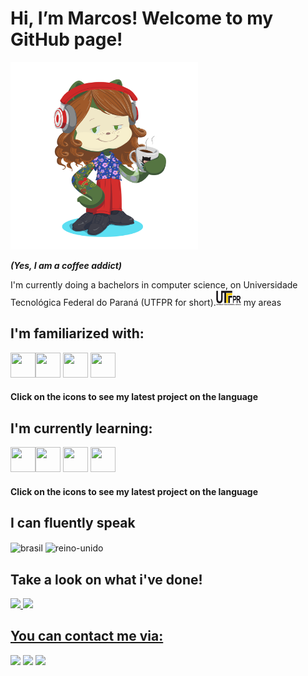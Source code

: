 # Hi, I’m Marcos! Welcome to my GitHub page!
<img src="octocat.png" width="300" height="300" />

***(Yes, I am a coffee addict)***

I'm currently doing a bachelors in computer science, on Universidade Tecnológica Federal do Paraná (UTFPR for short).<img src="logo.png" width="40" height="25" />
my areas

## I'm familiarized with:
[<img src="https://cdn.jsdelivr.net/gh/devicons/devicon/icons/c/c-original.svg" width="40" height="40" />](https://github.com/Mazner/C-language-adventures)[<img src="https://cdn.jsdelivr.net/gh/devicons/devicon/icons/mysql/mysql-plain.svg" width="40" height="40" />](https://github.com/Mazner/Banco-de-dados-projeto-)
[<img src="https://cdn.jsdelivr.net/gh/devicons/devicon/icons/html5/html5-original-wordmark.svg" width="40" height="40" />](https://github.com/Mazner/html-learning)
[<img src="https://cdn.jsdelivr.net/gh/devicons/devicon/icons/css3/css3-original-wordmark.svg" width="40" height="40" />](https://github.com/Mazner/html-learning)

#### Click on the icons to see my latest project on the language

## I'm currently learning:

[<img src="https://cdn.jsdelivr.net/gh/devicons/devicon/icons/python/python-original.svg" width="40" height="40" />](https://github.com/Mazner/Python-Learning)[<img src="https://cdn.jsdelivr.net/gh/devicons/devicon/icons/javascript/javascript-original.svg" width="40" height="40" />](https://github.com/UTFome)
[<img src="https://cdn.jsdelivr.net/gh/devicons/devicon/icons/react/react-original.svg" width="40" height="40" />](https://github.com/UTFome)
[<img src="https://cdn.jsdelivr.net/gh/devicons/devicon/icons/cplusplus/cplusplus-original.svg" width="40" height="40" />](https://github.com/Mazner/Cpp-adventures)


#### Click on the icons to see my latest project on the language

## I can fluently speak 

  <img align="center" alt="brasil" height="40" width="40" src="https://cdn-icons-png.flaticon.com/512/317/317132.png">  <img align="center" alt="reino-unido" height="40" width="40" src="https://cdn-icons-png.flaticon.com/512/317/317348.png">

## Take a look on what i've done!
<div>
<a href="https://github.com/mazner">
<img height="180em" src="https://github-readme-stats.vercel.app/api/top-langs/?username=mazner&layout=compact&langs_count=7&theme=dracula"/>
<img height="180em" src="https://github-readme-stats.vercel.app/api?username=mazner&show_icons=true&theme=dracula&include_all_commits=true&count_private=true"/>
</div>
          
## You can contact me via:

<div>
<a href="https://instagram.com/marcos_bezner" target="_blank"><img src="https://img.shields.io/badge/-Instagram-%23E4405F?style=for-the-badge&logo=instagram&logoColor=white" target="_blank"></a>
<a href = "mailto:marcosbezner@gmail.com"><img src="https://img.shields.io/badge/Gmail-D14836?style=for-the-badge&logo=gmail&logoColor=white" target="_blank"></a>
<a href="https://www.linkedin.com/in/marcos-bezner/" target="_blank"><img src="https://img.shields.io/badge/-LinkedIn-%230077B5?style=for-the-badge&logo=linkedin&logoColor=white" target="_blank"></a>   
</div>


